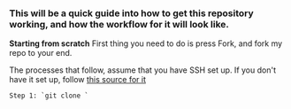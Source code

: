 ### This will be a quick guide into how to get this repository working, and how the workflow for it will look like.

**Starting from scratch**
First thing you need to do is press Fork, and fork my repo to your end.

The processes that follow, assume that you have SSH set up. If you don't have it set up, follow [this source for it](https://kbroman.org/github_tutorial/pages/first_time.html)

	Step 1: `git clone `